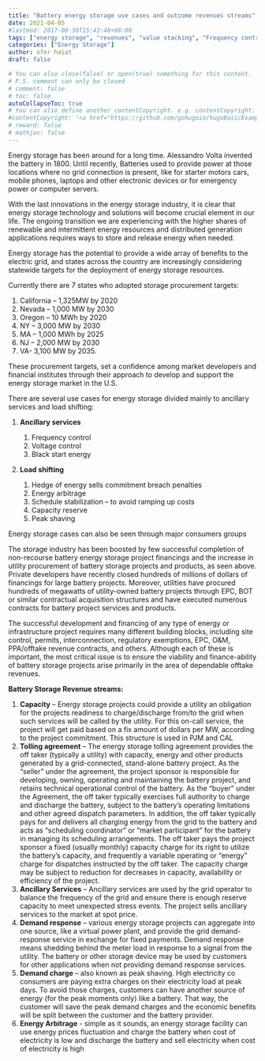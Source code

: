 ```yaml
---
title: "Battery energy storage use cases and outcome revenues streams"
date: 2021-04-05
#lastmod: 2017-08-30T15:43:48+08:00
tags: ["energy storage", "revenues", "value stacking", "Frequency control","hedging","capacity"]
categories: ["Energy Storage"]
author: ofer haiat
draft: false

# You can also close(false) or open(true) something for this content.
# P.S. comment can only be closed
# comment: false
# toc: false
autoCollapseToc: true
# You can also define another contentCopyright. e.g. contentCopyright: "This is another copyright."
#contentCopyright: '<a href="https://github.com/gohugoio/hugoBasicExample" rel="noopener" target="_blank">See origin</a>'
# reward: false
# mathjax: false
---
```


Energy storage has been around for a long time. Alessandro Volta invented the battery in 1800. Until recently, Batteries used to provide power at those locations where no grid connection is present, like for starter motors cars, mobile phones, laptops and other electronic devices or for emergency power or computer servers. 

With the last innovations in the energy storage industry, it is clear that energy storage technology and solutions will become crucial element in our life. The ongoing transition we are experiencing with the higher shares of renewable and intermittent energy resources and distributed generation applications requires ways to store and release energy when needed. 

Energy storage has the potential to provide a wide array of benefits to the electric grid, and states across the country are increasingly considering statewide targets for the deployment of energy storage resources.

Currently there are 7 states who adopted storage procurement targets:

1. California – 1,325MW by 2020
2. Nevada – 1,000 MW by 2030
3. Oregon – 10 MWh by 2020
4. NY – 3,000 MW by 2030
5. MA – 1,000 MWh by 2025
6. NJ – 2,000 MW by 2030
7. VA- 3,100 MW by 2035.

These procurement targets, set a confidence among market developers and financial institutes through their approach to develop and support the energy storage market in the U.S.

There are several use cases for energy storage divided mainly to ancillary services and load shifting:

1. ****Ancillary services****

   1. Frequency control
   2. Voltage control
   3. Black start energy

2. ****Load shifting****

   1. Hedge of energy sells commitment breach penalties
   2. Energy arbitrage
   3. Schedule stabilization – to avoid ramping up costs
   4. Capacity reserve
   5. Peak shaving

Energy storage cases can also be seen through major consumers groups 

The storage industry has been boosted by few successful completion of  non-recourse battery energy storage project financings and the increase in utility procurement of battery storage projects and products, as seen above. Private developers have recently closed hundreds of millions of dollars of financings for large battery projects. Moreover, utilities have procured hundreds of megawatts of utility-owned battery projects through EPC, BOT or similar contractual acquisition structures and have executed numerous contracts for battery project services and products.

The successful development and financing of any type of energy or infrastructure project requires many different building blocks, including site control, permits, interconnection, regulatory exemptions, EPC, O&M, PPA/offtake revenue contracts, and others. Although each of these is important, the most critical issue is to ensure the viability and finance-ability of battery storage projects arise primarily in the area of dependable offtake revenues. 

**Battery Storage Revenue streams:**

1. **Capacity** – Energy storage projects could provide a utility an obligation for the projects readiness to charge/discharge from/to the grid when such services will be called by the utility. For this on-call service, the project will get paid based on a fix amount of dollars per MW, according to the project commitment. This structure is used in PJM and CAL
2. **Tolling agreement** – The energy storage tolling agreement provides the off taker (typically a utility) with capacity, energy and other products generated by a grid-connected, stand-alone battery project. As the “seller” under the agreement, the project sponsor is responsible for developing, owning, operating and maintaining the battery project, and retains technical operational control of the battery. As the “buyer” under the Agreement, the off taker typically exercises full authority to charge and discharge the battery, subject to the battery’s operating limitations and other agreed dispatch parameters. In addition, the off taker typically pays for and delivers all charging energy from the grid to the battery and acts as “scheduling coordinator” or “market participant” for the battery in managing its scheduling arrangements. The off taker pays the project sponsor a fixed (usually monthly) capacity charge for its right to utilize the battery’s capacity, and frequently a variable operating or “energy” charge for dispatches instructed by the off taker. The capacity charge may be subject to reduction for decreases in capacity, availability or efficiency of the project.
3. **Ancillary Services** – Ancillary services are used by the grid operator to balance the frequency of the grid and ensure there is enough reserve capacity to meet unexpected stress events. The project sells ancillary services to the market at spot price.
4. **Demand response** – various energy storage projects can aggregate into one source, like a virtual power plant, and provide the grid demand-response service in exchange for fixed payments. Demand response means shedding behind the meter load in response to a signal from the utility. The battery or other storage device may be used by customers for other applications when not providing demand response services.
5. **Demand charge** – also known as peak shaving. High electricity co consumers are paying extra charges on their electricity load at peak days. To avoid those charges, customers can have another source of energy (for the peak moments only) like a battery. That way, the customer will save the peak demand charges and the economic benefits will be split between the customer and the battery provider.
6. **Energy Arbitrage** - simple as it sounds, an energy storage facility can use energy prices fluctuation and charge the battery when cost of electricity is low and discharge the battery and sell electricity when cost of electricity is high
